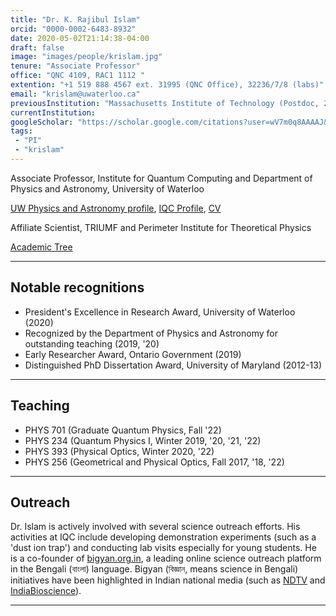 ```yaml
---
title: "Dr. K. Rajibul Islam"
orcid: "0000-0002-6483-8932"
date: 2020-05-02T21:14:38-04:00
draft: false
image: "images/people/krislam.jpg"
tenure: "Associate Professor"
office: "QNC 4109, RAC1 1112 "
extention: "+1 519 888 4567 ext. 31995 (QNC Office), 32236/7/8 (labs)"
email: "krislam@uwaterloo.ca"
previousInstitution: "Massachusetts Institute of Technology (Postdoc, 2015-16);  Harvard University (Postdoc, 2012-15); University of Maryland (PhD, 2007-12)"
currentInstitution: 
googleScholar: "https://scholar.google.com/citations?user=wV7m0q8AAAAJ&hl=en"
tags:
 - "PI"
 - "krislam"
---
```


Associate Professor, Institute for Quantum Computing and Department of Physics and Astronomy, University of Waterloo

[UW Physics and Astronomy profile](https://uwaterloo.ca/physics-astronomy/people-profiles/k-rajibul-islam), [IQC Profile](https://uwaterloo.ca/institute-for-quantum-computing/profiles/kazi-rajibul-islam), <a href="\Miscellaneous_docs\CV_Islam_Aug2020.pdf">CV</a>

Affiliate Scientist, TRIUMF and Perimeter Institute for Theoretical Physics

[Academic Tree](https://academictree.org/physics/tree.php?pid=172624)

<hr>
<h2>Notable recognitions</h2>

* President's Excellence in Research Award, University of Waterloo (2020)
* Recognized by the Department of Physics and Astronomy for outstanding teaching  (2019, '20)
* Early Researcher Award, Ontario Government (2019)
* Distinguished PhD Dissertation Award, University of Maryland (2012-13)

<hr>
<h2>Teaching</h2>

* PHYS 701 (Graduate Quantum Physics, Fall '22) 
* PHYS 234 (Quantum Physics I, Winter 2019, '20, '21, '22)
* PHYS 393 (Physical Optics, Winter 2020, '22)
* PHYS 256 (Geometrical and Physical Optics, Fall 2017, '18, '22)

<hr>
<h2>Outreach</h2>

Dr. Islam is actively involved with several science outreach efforts. His activities at IQC include developing demonstration experiments (such as a 'dust ion trap') and conducting lab visits especially for young students. He is a co-founder of [bigyan.org.in](https://bigyan.org.in), a leading online science outreach platform in the Bengali (বাংলা) language. Bigyan (বিজ্ঞান, means science in Bengali) initiatives have been highlighted in Indian national media (such as [NDTV](https://www.ndtv.com/education/national-science-day-origami-paper-microscopes-to-be-given-to-rural-schools-by-bengali-science-porta-1664177) and [IndiaBioscience](https://indiabioscience.org/columns/indian-scenario/bigyan-org-in-a-science-outreach-platform-by-researchers-in-bengali)).

<hr>